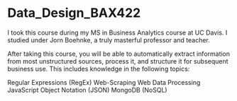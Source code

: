 # Data_Design_BAX422

I took this course during my MS in Business Analytics course at UC Davis. I studied under Jorn Boehnke, a truly masterful professor and teacher.

After taking this course, you will be able to automatically extract information from most
unstructured sources, process it, and structure it for subsequent business use. This
includes knowledge in the following topics:

Regular Expressions (RegEx)
Web-Scraping
Web Data Processing
JavaScript Object Notation (JSON)
MongoDB (NoSQL) 
